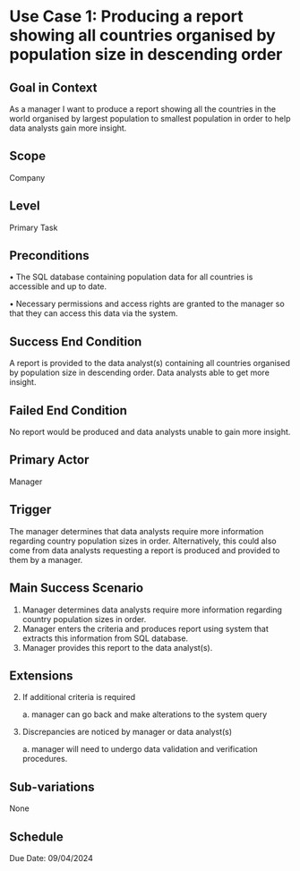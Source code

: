 # Use Case 1: Producing a report showing all countries organised by population size in descending order

## Goal in Context

As a manager I want to produce a report showing all the countries in the world organised by largest population to smallest population in order to help data analysts gain more insight.

## Scope

Company

## Level

Primary Task

## Preconditions
 
  •	The SQL database containing population data for all countries is accessible and up to date. 
 
  •	Necessary permissions and access rights are granted to the manager so that they can access this data via the system. 

## Success End Condition

A report is provided to the data analyst(s) containing all countries organised by population size in descending order. Data analysts able to get more insight. 

## Failed End Condition

No report would be produced and data analysts unable to gain more insight.

## Primary Actor

Manager

## Trigger

The manager determines that data analysts require more information regarding country population sizes in order. Alternatively, this could also come from data analysts requesting a report is produced and provided to them by a manager. 

## Main Success Scenario
1.	Manager determines data analysts require more information regarding country population sizes in order.
2.	Manager enters the criteria and produces report using system that extracts this information from SQL database.
3.	Manager provides this report to the data analyst(s).
 
## Extensions

 2. If additional criteria is required 
		
    a. manager can go back and make alterations to the system query
	
 3. Discrepancies are noticed by manager or data analyst(s)

    a. manager will need to undergo data validation and verification procedures. 	

## Sub-variations

None

## Schedule

Due Date: 09/04/2024
